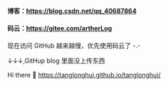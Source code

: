 #### 博客：https://blog.csdn.net/qq_40687864
#### 码云：https://gitee.com/artherLog
现在访问 GitHub 越来越慢，优先使用码云了 -.-

↓↓↓,GitHup blog 里面没上传东西

Hi there 👋 https://tanglonghui.github.io/tanglonghui/

<!--
**tanglonghui/tanglonghui** is a ✨ _special_ ✨ repository because its `README.md` (this file) appears on your GitHub profile.

Here are some ideas to get you started:

- 🔭 I’m currently working on ...
- 🌱 I’m currently learning ...
- 👯 I’m looking to collaborate on ...
- 🤔 I’m looking for help with ...
- 💬 Ask me about ...
- 📫 How to reach me: ...
- 😄 Pronouns: ...
- ⚡ Fun fact: ...
-->
